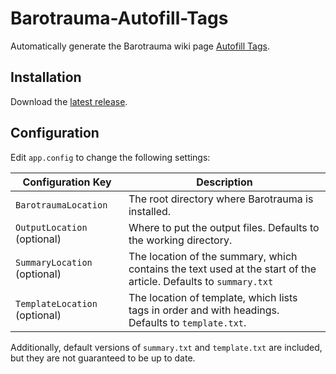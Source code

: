 # Barotrauma-Autofill-Tags

Automatically generate the Barotrauma wiki page [Autofill Tags](https://barotraumagame.com/wiki/Autofill_Tags).

## Installation

Download the [latest release](https://github.com/Jlobblet/Barotrauma-Autofill-Tags/releases/latest).


## Configuration

Edit `app.config` to change the following settings:

| Configuration Key             | Description                                                                                                      |
|-------------------------------|------------------------------------------------------------------------------------------------------------------|
| `BarotraumaLocation`          | The root directory where Barotrauma is installed.                                                                |
| `OutputLocation` (optional)   | Where to put the output files. Defaults to the working directory.                                                |
| `SummaryLocation` (optional)  | The location of the summary, which contains the text used at the start of the article. Defaults to `summary.txt` |
| `TemplateLocation` (optional) | The location of template, which lists tags in order and with headings. Defaults to `template.txt`.               |

Additionally, default versions of `summary.txt` and `template.txt` are included, but they are not guaranteed to be up to date.
